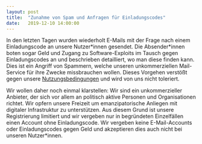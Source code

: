 ```yaml
---
layout: post
title:  "Zunahme von Spam und Anfragen für Einladungscodes"
date:   2019-12-10 14:00:00
---
```


In den letzten Tagen wurden wiederholt E-Mails mit der Frage nach einem Einladungscode an unsere Nutzer\*innen gesendet.
Die Absender\*innen boten sogar Geld und Zugang zu Software-Exploits im Tausch gegen Einladungscodes an und beschrieben detailliert, wo man diese finden kann.
Dies ist ein Angriff von Spammern, welche unseren unkommerziellen Mail-Service für ihre Zwecke missbrauchen wollen.
Dieses Vorgehen verstößt gegen unsere [Nutzungsbedingungen](/tos.html) und wird von uns nicht toleriert.

Wir  wollen daher noch einmal klarstellen:
Wir sind ein unkommerzieller Anbieter, der sich vor allem an politisch aktive Personen und Organisationen richtet.
Wir opfern unsere Freizeit um emanzipatorische Anliegen mit digitaler Infrastruktur zu unterstützen.
Aus diesem Grund ist unsere Registrierung limitiert und wir vergeben nur in begründeten Einzelfällen einen Account ohne Einladungscode.
Wir vergeben keine E-Mail-Accounts oder Einladungscodes gegen Geld und akzeptieren dies auch nicht bei unseren Nutzer\*innen.
